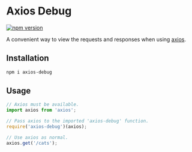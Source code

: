 # Axios Debug

[![npm version](https://badge.fury.io/js/axios-debug.svg)](https://badge.fury.io/js/axios-debug)

A convenient way to view the requests and responses when using [axios](https://github.com/mzabriskie/axios).

## Installation

```bash
npm i axios-debug
```

## Usage

```javascript
// Axios must be available.
import axios from 'axios';

// Pass axios to the imported 'axios-debug' function.
require('axios-debug')(axios);

// Use axios as normal.
axios.get('/cats');
```
